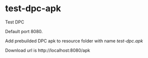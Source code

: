 # test-dpc-apk
Test DPC

Default port 8080.

Add prebuilded DPC apk to resource folder with name *test-dpc.apk*

Download url is http://localhost:8080/apk
